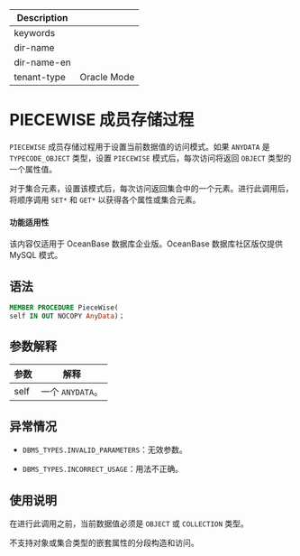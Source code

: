 | Description   |                 |
|---------------|-----------------|
| keywords      |                 |
| dir-name      |                 |
| dir-name-en   |                 |
| tenant-type   | Oracle Mode     |

# PIECEWISE 成员存储过程 

`PIECEWISE` 成员存储过程用于设置当前数据值的访问模式。如果 `ANYDATA` 是 `TYPECODE_OBJECT` 类型，设置 `PIECEWISE` 模式后，每次访问将返回 `OBJECT` 类型的一个属性值。

对于集合元素，设置该模式后，每次访问返回集合中的一个元素。进行此调用后，将顺序调用 `SET*` 和 `GET*` 以获得各个属性或集合元素。

  <main id="notice" >
    <h4>功能适用性</h4>
    <p>该内容仅适用于 OceanBase 数据库企业版。OceanBase 数据库社区版仅提供 MySQL 模式。</p>
  </main>

## 语法 

```sql
MEMBER PROCEDURE PieceWise(
self IN OUT NOCOPY AnyData)；
```



## 参数解释 



|  参数  |      解释       |
|------|---------------|
| self | 一个 `ANYDATA`。 |



## 异常情况 

* `DBMS_TYPES.INVALID_PARAMETERS`：无效参数。



* `DBMS_TYPES.INCORRECT_USAGE`：用法不正确。

  

## 使用说明 

在进行此调用之前，当前数据值必须是 `OBJECT` 或 `COLLECTION` 类型。

不支持对象或集合类型的嵌套属性的分段构造和访问。
